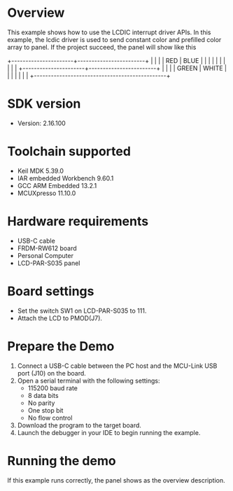 Overview
========
This example shows how to use the LCDIC interrupt driver APIs. In this example, the lcdic
driver is used to send constant color and prefilled color array to panel.
If the project succeed, the panel will show like this

 +----------------------+------------------------+
 |                      |                        |
 |     RED              |      BLUE              |
 |                      |                        |
 |                      |                        |
 |                      |                        |
 +----------------------+------------------------+
 |                      |                        |
 |     GREEN            |      WHITE             |
 |                      |                        |
 |                      |                        |
 +-----------------------------------------------+

SDK version
===========
- Version: 2.16.100

Toolchain supported
===================
- Keil MDK  5.39.0
- IAR embedded Workbench  9.60.1
- GCC ARM Embedded  13.2.1
- MCUXpresso  11.10.0

Hardware requirements
=====================
- USB-C cable
- FRDM-RW612 board
- Personal Computer
- LCD-PAR-S035 panel

Board settings
==============
- Set the switch SW1 on LCD-PAR-S035 to 111.
- Attach the LCD to PMOD(J7).

Prepare the Demo
================
1.  Connect a USB-C cable between the PC host and the MCU-Link USB port (J10) on the board.
2.  Open a serial terminal with the following settings:
    - 115200 baud rate
    - 8 data bits
    - No parity
    - One stop bit
    - No flow control
3.  Download the program to the target board.
4.  Launch the debugger in your IDE to begin running the example.

Running the demo
================
If this example runs correctly, the panel shows as the overview description.
